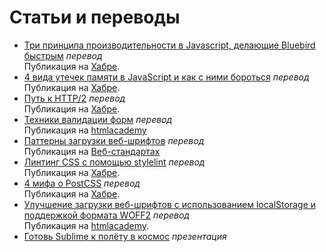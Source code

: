# Статьи и переводы

- [Три принципа производительности в Javascript, делающие Bluebird быстрым](javascript_performance_fundamentals_make_bluebird_fast/) _перевод_<br> Публикация на [Хабре](https://habrahabr.ru/post/309848/).
- [4 вида утечек памяти в JavaScript и как с ними бороться](4_types_of_memory_leaks/) _перевод_<br> Публикация на [Хабре](https://habrahabr.ru/post/309318/).
- [Путь к HTTP/2](journey_to_HTTP_2/) _перевод_<br> Публикация на [Хабре](https://habrahabr.ru/post/308846/).
- [Техники валидации форм](form_validation_techniques/) _перевод_<br> Публикация на [htmlacademy](https://htmlacademy.ru/blog/95-form-validation-techniques)
- [Паттерны загрузки веб-шрифтов](web_font_loading_patterns/) _перевод_<br> Публикация на [Веб-стандартах](http://web-standards.ru/articles/web-font-loading-patterns/)
- [Линтинг CSS с помощью stylelint](lint_your_css_with_stylelint/) _перевод_<br> Публикация на [Хабре](https://habrahabr.ru/post/301594/).
- [4 мифа о PostCSS](postCSS_mythbusting/) _перевод_<br> Публикация на [Хабре](https://habrahabr.ru/post/280988/).
- [Улучшение загрузки веб-шрифтов с использованием localStorage и поддержкой формата WOFF2](better_webfont_loading/) _перевод_<br> Публикация на [htmlacademy](https://htmlacademy.ru/blog/61).
- [Готовь Sublime к полёту в космос](http://aalexeev239.github.io/sublime-presentation/) _презентация_
